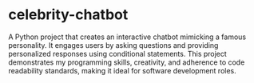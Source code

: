 # celebrity-chatbot
A Python project that creates an interactive chatbot mimicking a famous personality. It engages users by asking questions and providing personalized responses using conditional statements. This project demonstrates my programming skills, creativity, and adherence to code readability standards, making it ideal for software development roles.
